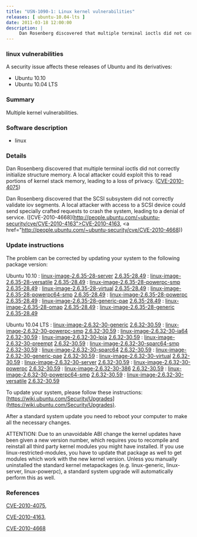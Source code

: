 ```yaml
---
title: "USN-1090-1: Linux kernel vulnerabilities"
releases: [ ubuntu-10.04-lts ]
date: 2011-03-18 12:00:00
description: |
     Dan Rosenberg discovered that multiple terminal ioctls did not correctly initialize structure memory. A local attacker could exploit this to read portions of kernel stack memory, leading to a loss of privacy. ([CVE-2010-4075](http://people.ubuntu.com/~ubuntu-security/cve/CVE-2010-4075))
--- 
```

 
### linux vulnerabilities

A security issue affects these releases of Ubuntu and its derivatives:

* Ubuntu 10.10
* Ubuntu 10.04 LTS

### Summary

Multiple kernel vulnerabilities. 

### Software description

* linux 

### Details

 Dan Rosenberg discovered that multiple terminal ioctls did not correctly initialize structure memory. A local attacker could exploit this to read portions of kernel stack memory, leading to a loss of privacy. ([CVE-2010-4075](http://people.ubuntu.com/~ubuntu-security/cve/CVE-2010-4075))

Dan Rosenberg discovered that the SCSI subsystem did not correctly validate iov segments. A local attacker with access to a SCSI device could send specially crafted requests to crash the system, leading to a denial of service. ([CVE-2010-4668](http://people.ubuntu.com/~ubuntu-security/cve/CVE-2010-4163">CVE-2010-4163</a>, <a href="http://people.ubuntu.com/~ubuntu-security/cve/CVE-2010-4668)) 

### Update instructions

The problem can be corrected by updating your system to the following package version:

Ubuntu 10.10
 : [linux-image-2.6.35-28-server](https://launchpad.net/ubuntu/+source/linux) <span> [2.6.35-28.49](https://launchpad.net/ubuntu/+source/linux/2.6.35-28.49) </span> 
 : [linux-image-2.6.35-28-versatile](https://launchpad.net/ubuntu/+source/linux) <span> [2.6.35-28.49](https://launchpad.net/ubuntu/+source/linux/2.6.35-28.49) </span> 
 : [linux-image-2.6.35-28-powerpc-smp](https://launchpad.net/ubuntu/+source/linux) <span> [2.6.35-28.49](https://launchpad.net/ubuntu/+source/linux/2.6.35-28.49) </span> 
 : [linux-image-2.6.35-28-virtual](https://launchpad.net/ubuntu/+source/linux) <span> [2.6.35-28.49](https://launchpad.net/ubuntu/+source/linux/2.6.35-28.49) </span> 
 : [linux-image-2.6.35-28-powerpc64-smp](https://launchpad.net/ubuntu/+source/linux) <span> [2.6.35-28.49](https://launchpad.net/ubuntu/+source/linux/2.6.35-28.49) </span> 
 : [linux-image-2.6.35-28-powerpc](https://launchpad.net/ubuntu/+source/linux) <span> [2.6.35-28.49](https://launchpad.net/ubuntu/+source/linux/2.6.35-28.49) </span> 
 : [linux-image-2.6.35-28-generic-pae](https://launchpad.net/ubuntu/+source/linux) <span> [2.6.35-28.49](https://launchpad.net/ubuntu/+source/linux/2.6.35-28.49) </span> 
 : [linux-image-2.6.35-28-omap](https://launchpad.net/ubuntu/+source/linux) <span> [2.6.35-28.49](https://launchpad.net/ubuntu/+source/linux/2.6.35-28.49) </span> 
 : [linux-image-2.6.35-28-generic](https://launchpad.net/ubuntu/+source/linux) <span> [2.6.35-28.49](https://launchpad.net/ubuntu/+source/linux/2.6.35-28.49) </span> 

Ubuntu 10.04 LTS
 : [linux-image-2.6.32-30-generic](https://launchpad.net/ubuntu/+source/linux) <span> [2.6.32-30.59](https://launchpad.net/ubuntu/+source/linux/2.6.32-30.59) </span> 
 : [linux-image-2.6.32-30-powerpc-smp](https://launchpad.net/ubuntu/+source/linux) <span> [2.6.32-30.59](https://launchpad.net/ubuntu/+source/linux/2.6.32-30.59) </span> 
 : [linux-image-2.6.32-30-ia64](https://launchpad.net/ubuntu/+source/linux) <span> [2.6.32-30.59](https://launchpad.net/ubuntu/+source/linux/2.6.32-30.59) </span> 
 : [linux-image-2.6.32-30-lpia](https://launchpad.net/ubuntu/+source/linux) <span> [2.6.32-30.59](https://launchpad.net/ubuntu/+source/linux/2.6.32-30.59) </span> 
 : [linux-image-2.6.32-30-preempt](https://launchpad.net/ubuntu/+source/linux) <span> [2.6.32-30.59](https://launchpad.net/ubuntu/+source/linux/2.6.32-30.59) </span> 
 : [linux-image-2.6.32-30-sparc64-smp](https://launchpad.net/ubuntu/+source/linux) <span> [2.6.32-30.59](https://launchpad.net/ubuntu/+source/linux/2.6.32-30.59) </span> 
 : [linux-image-2.6.32-30-sparc64](https://launchpad.net/ubuntu/+source/linux) <span> [2.6.32-30.59](https://launchpad.net/ubuntu/+source/linux/2.6.32-30.59) </span> 
 : [linux-image-2.6.32-30-generic-pae](https://launchpad.net/ubuntu/+source/linux) <span> [2.6.32-30.59](https://launchpad.net/ubuntu/+source/linux/2.6.32-30.59) </span> 
 : [linux-image-2.6.32-30-virtual](https://launchpad.net/ubuntu/+source/linux) <span> [2.6.32-30.59](https://launchpad.net/ubuntu/+source/linux/2.6.32-30.59) </span> 
 : [linux-image-2.6.32-30-server](https://launchpad.net/ubuntu/+source/linux) <span> [2.6.32-30.59](https://launchpad.net/ubuntu/+source/linux/2.6.32-30.59) </span> 
 : [linux-image-2.6.32-30-powerpc](https://launchpad.net/ubuntu/+source/linux) <span> [2.6.32-30.59](https://launchpad.net/ubuntu/+source/linux/2.6.32-30.59) </span> 
 : [linux-image-2.6.32-30-386](https://launchpad.net/ubuntu/+source/linux) <span> [2.6.32-30.59](https://launchpad.net/ubuntu/+source/linux/2.6.32-30.59) </span> 
 : [linux-image-2.6.32-30-powerpc64-smp](https://launchpad.net/ubuntu/+source/linux) <span> [2.6.32-30.59](https://launchpad.net/ubuntu/+source/linux/2.6.32-30.59) </span> 
 : [linux-image-2.6.32-30-versatile](https://launchpad.net/ubuntu/+source/linux) <span> [2.6.32-30.59](https://launchpad.net/ubuntu/+source/linux/2.6.32-30.59) </span> 

To update your system, please follow these instructions: [https://wiki.ubuntu.com/Security/Upgrades](https://wiki.ubuntu.com/Security/Upgrades).

After a standard system update you need to reboot your computer to make all the necessary changes.

ATTENTION: Due to an unavoidable ABI change the kernel updates have been given a new version number, which requires you to recompile and reinstall all third party kernel modules you might have installed. If you use linux-restricted-modules, you have to update that package as well to get modules which work with the new kernel version. Unless you manually uninstalled the standard kernel metapackages (e.g. linux-generic, linux-server, linux-powerpc), a standard system upgrade will automatically perform this as well. 

### References

 [CVE-2010-4075](http://people.ubuntu.com/~ubuntu-security/cve/CVE-2010-4075), 

 [CVE-2010-4163](http://people.ubuntu.com/~ubuntu-security/cve/CVE-2010-4163), 

 [CVE-2010-4668](http://people.ubuntu.com/~ubuntu-security/cve/CVE-2010-4668)
 
